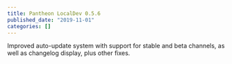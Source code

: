 ```yaml
---
title: Pantheon LocalDev 0.5.6
published_date: "2019-11-01"
categories: []
---
```

Improved auto-update system with support for stable and beta channels, as well as changelog display, plus other fixes.
